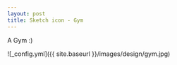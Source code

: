 ```yaml
---
layout: post
title: Sketch icon - Gym
---
```


A Gym :)

![_config.yml]({{ site.baseurl }}/images/design/gym.jpg)